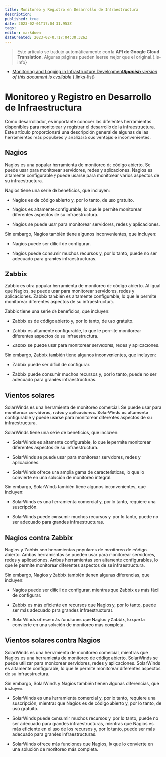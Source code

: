 ```yaml
---
title: Monitoreo y Registro en Desarrollo de Infraestructura
description: 
published: true
date: 2023-02-01T17:04:31.953Z
tags: 
editor: markdown
dateCreated: 2023-02-01T17:04:30.326Z
---
```


> Este artículo se tradujo automáticamente con la **API de Google Cloud Translation**.
Algunas páginas pueden leerse mejor que el original.{.is-info}

- [Monitoring and Logging in Infrastructure Development***Spanish** version of this document is available*](/es/Knowledge-base/Backend/monitoring-and-logging-in-infrastructure-development)
{.links-list}


# Monitoreo y Registro en Desarrollo de Infraestructura

Como desarrollador, es importante conocer las diferentes herramientas disponibles para monitorear y registrar el desarrollo de la infraestructura. Este artículo proporcionará una descripción general de algunas de las herramientas más populares y analizará sus ventajas e inconvenientes.

## Nagios

Nagios es una popular herramienta de monitoreo de código abierto. Se puede usar para monitorear servidores, redes y aplicaciones. Nagios es altamente configurable y puede usarse para monitorear varios aspectos de su infraestructura.

Nagios tiene una serie de beneficios, que incluyen:

- Nagios es de código abierto y, por lo tanto, de uso gratuito.

- Nagios es altamente configurable, lo que le permite monitorear diferentes aspectos de su infraestructura.

- Nagios se puede usar para monitorear servidores, redes y aplicaciones.

Sin embargo, Nagios también tiene algunos inconvenientes, que incluyen:

- Nagios puede ser difícil de configurar.

- Nagios puede consumir muchos recursos y, por lo tanto, puede no ser adecuado para grandes infraestructuras.

## Zabbix

Zabbix es otra popular herramienta de monitoreo de código abierto. Al igual que Nagios, se puede usar para monitorear servidores, redes y aplicaciones. Zabbix también es altamente configurable, lo que le permite monitorear diferentes aspectos de su infraestructura.

Zabbix tiene una serie de beneficios, que incluyen:

- Zabbix es de código abierto y, por lo tanto, de uso gratuito.

- Zabbix es altamente configurable, lo que le permite monitorear diferentes aspectos de su infraestructura.

- Zabbix se puede usar para monitorear servidores, redes y aplicaciones.

Sin embargo, Zabbix también tiene algunos inconvenientes, que incluyen:

- Zabbix puede ser difícil de configurar.

- Zabbix puede consumir muchos recursos y, por lo tanto, puede no ser adecuado para grandes infraestructuras.

## Vientos solares

SolarWinds es una herramienta de monitoreo comercial. Se puede usar para monitorear servidores, redes y aplicaciones. SolarWinds es altamente configurable y puede usarse para monitorear diferentes aspectos de su infraestructura.

SolarWinds tiene una serie de beneficios, que incluyen:

- SolarWinds es altamente configurable, lo que le permite monitorear diferentes aspectos de su infraestructura.

- SolarWinds se puede usar para monitorear servidores, redes y aplicaciones.

- SolarWinds ofrece una amplia gama de características, lo que lo convierte en una solución de monitoreo integral.

Sin embargo, SolarWinds también tiene algunos inconvenientes, que incluyen:

- SolarWinds es una herramienta comercial y, por lo tanto, requiere una suscripción.

- SolarWinds puede consumir muchos recursos y, por lo tanto, puede no ser adecuado para grandes infraestructuras.

## Nagios contra Zabbix

Nagios y Zabbix son herramientas populares de monitoreo de código abierto. Ambas herramientas se pueden usar para monitorear servidores, redes y aplicaciones. Ambas herramientas son altamente configurables, lo que le permite monitorear diferentes aspectos de su infraestructura.

Sin embargo, Nagios y Zabbix también tienen algunas diferencias, que incluyen:

- Nagios puede ser difícil de configurar, mientras que Zabbix es más fácil de configurar.

- Zabbix es más eficiente en recursos que Nagios y, por lo tanto, puede ser más adecuado para grandes infraestructuras.

- SolarWinds ofrece más funciones que Nagios y Zabbix, lo que la convierte en una solución de monitoreo más completa.

## Vientos solares contra Nagios

SolarWinds es una herramienta de monitoreo comercial, mientras que Nagios es una herramienta de monitoreo de código abierto. SolarWinds se puede utilizar para monitorear servidores, redes y aplicaciones. SolarWinds es altamente configurable, lo que le permite monitorear diferentes aspectos de su infraestructura.

Sin embargo, SolarWinds y Nagios también tienen algunas diferencias, que incluyen:

- SolarWinds es una herramienta comercial y, por lo tanto, requiere una suscripción, mientras que Nagios es de código abierto y, por lo tanto, de uso gratuito.

- SolarWinds puede consumir muchos recursos y, por lo tanto, puede no ser adecuado para grandes infraestructuras, mientras que Nagios es más eficiente en el uso de los recursos y, por lo tanto, puede ser más adecuado para grandes infraestructuras.

- SolarWinds ofrece más funciones que Nagios, lo que lo convierte en una solución de monitoreo más completa.